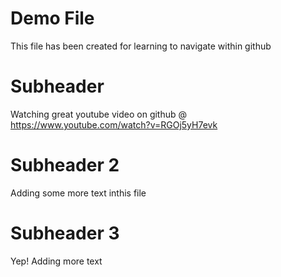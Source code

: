 # Demo File

This file has been created for learning to navigate within github

# Subheader

Watching great youtube video on github @ https://www.youtube.com/watch?v=RGOj5yH7evk

# Subheader 2

Adding some more text inthis file 

# Subheader 3

Yep! Adding more text


